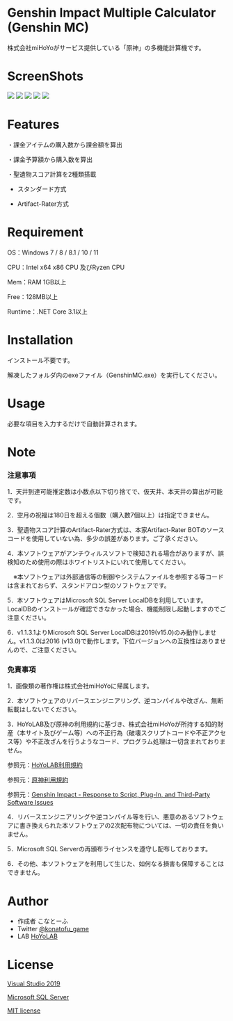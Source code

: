# Genshin Impact Multiple Calculator (Genshin MC)
 
株式会社miHoYoがサービス提供している「原神」の多機能計算機です。

# ScreenShots
![](https://github.com/konatofu/GenshinMC/blob/e5eab885d0f8fcc2be951315f31c898ca5e6bb42/images/1.png)
![](https://github.com/konatofu/GenshinMC/blob/e5eab885d0f8fcc2be951315f31c898ca5e6bb42/images/2.png)
![](https://github.com/konatofu/GenshinMC/blob/e5eab885d0f8fcc2be951315f31c898ca5e6bb42/images/3.png)
![](https://github.com/konatofu/GenshinMC/blob/e5eab885d0f8fcc2be951315f31c898ca5e6bb42/images/4.png)
![](https://github.com/konatofu/GenshinMC/blob/e5eab885d0f8fcc2be951315f31c898ca5e6bb42/images/5.png)
 
# Features
 
・課金アイテムの購入数から課金額を算出

・課金予算額から購入数を算出

・聖遺物スコア計算を2種類搭載

  - スタンダード方式
  
  - Artifact-Rater方式
 
# Requirement
 
OS：Windows 7 / 8 / 8.1 / 10 / 11

CPU：Intel x64 x86 CPU 及びRyzen CPU

Mem：RAM 1GB以上

Free：128MB以上

Runtime：.NET Core 3.1以上  
 
# Installation
 
インストール不要です。

解凍したフォルダ内のexeファイル（GenshinMC.exe）を実行してください。

# Usage
 
必要な項目を入力するだけで自動計算されます。
 
# Note
 
### 注意事項

1．天井到達可能推定数は小数点以下切り捨てで、仮天井、本天井の算出が可能です。

2．空月の祝福は180日を超える個数（購入数7個以上）は指定できません。

3．聖遺物スコア計算のArtifact-Rater方式は、本家Artifact-Rater BOTのソースコードを使用していない為、多少の誤差があります。ご了承ください。

4．本ソフトウェアがアンチウィルスソフトで検知される場合がありますが、誤検知のため使用の際はホワイトリストにいれて使用してください。

　※本ソフトウェアは外部通信等の制御やシステムファイルを参照する等コードは含まれておらず、スタンドアロン型のソフトウェアです。
 
5．本ソフトウェアはMicrosoft SQL Server LocalDBを利用しています。LocalDBのインストールが確認できなかった場合、機能制限し起動しますのでご注意ください。

6．v1.1.3.1よりMicrosoft SQL Server LocalDBは2019(v15.0)のみ動作しません。v1.1.3.0は2016 (v13.0)で動作します。下位バージョンへの互換性はありませんので、ご注意ください。

### 免責事項
1．画像類の著作権は株式会社miHoYoに帰属します。

2．本ソフトウェアのリバースエンジニアリング、逆コンパイルや改ざん、無断転載はしないでください。

3．HoYoLAB及び原神の利用規約に基づき、株式会社miHoYoが所持する知的財産（本サイト及びゲーム等）への不正行為（破壊スクリプトコードや不正アクセス等）や不正改ざんを行うようなコード、プログラム処理は一切含まれておりません。

参照元：[HoYoLAB利用規約](https://www.hoyolab.com/agreement)

参照元：[原神利用規約](https://genshin.mihoyo.com/ja/company/terms)

参照元：[Genshin Impact - Response to Script, Plug-In, and Third-Party Software Issues](https://genshin.mihoyo.com/en/news/detail/5763)

4．リバースエンジニアリングや逆コンパイル等を行い、悪意のあるソフトウェアに書き換えられた本ソフトウェアの2次配布物については、一切の責任を負いません。

5．Microsoft SQL Serverの再頒布ライセンスを遵守し配布しております。

6．その他、本ソフトウェアを利用して生じた、如何なる損害も保障することはできません。 
 
# Author
  
* 作成者 こなとーふ
* Twitter [@konatofu_game](https://twitter.com/konatofu_game)
* LAB [HoYoLAB](https://www.hoyolab.com/article/1834374)

# License
[Visual Studio 2019](https://visualstudio.microsoft.com/)

[Microsoft SQL Server](https://www.microsoft.com/ja-jp/sql-server)

[MIT license](https://en.wikipedia.org/wiki/MIT_License)
